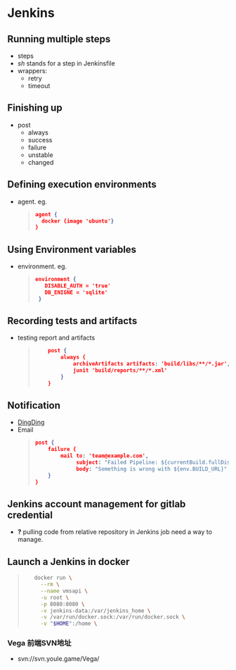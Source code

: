 # Jenkins

## Running multiple steps

* steps
* _sh_ stands for a step in Jenkinsfile
* wrappers:
  * retry
  * timeout

## Finishing up

* post
  * always
  * success
  * failure
  * unstable
  * changed

## Defining execution environments

* agent. eg.
  >```json
  > agent {
  >   docker {image 'ubuntu'}
  > }
  >```

## Using Environment variables

* environment. eg.

  >```json
  > environment {
  >    DISABLE_AUTH = 'true'
  >    DB_ENIGNE = 'sqlite'
  >  }
  >```

## Recording tests and artifacts

* testing report and artifacts

  > ```json
  >     post {
  >         always {
  >             archiveArtifacts artifacts: 'build/libs/**/*.jar', fingerprint: true
  >             junit 'build/reports/**/*.xml'
  >         }
  >     }
  > ```

## Notification

* [DingDing](http://www.cnblogs.com/jianxuanbing/p/7211006.html)
* Email
  > ```json
  > post {
  >     failure {
  >         mail to: 'team@example.com',
  >              subject: "Failed Pipeline: ${currentBuild.fullDisplayName}",
  >              body: "Something is wrong with ${env.BUILD_URL}"
  >     }
  > }
  > ```

## Jenkins account management for gitlab credential

* **?** pulling code from relative repository in Jenkins job need a way to manage.


## Launch a Jenkins in docker
  > ```bash
  >    docker run \
  >      --rm \
  >      --name vmsapi \
  >      -u root \
  >      -p 8080:8080 \
  >      -v jenkins-data:/var/jenkins_home \
  >      -v /var/run/docker.sock:/var/run/docker.sock \
  >      -v "$HOME":/home \
  > ```

### Vega 前端SVN地址

* svn://svn.youle.game/Vega/